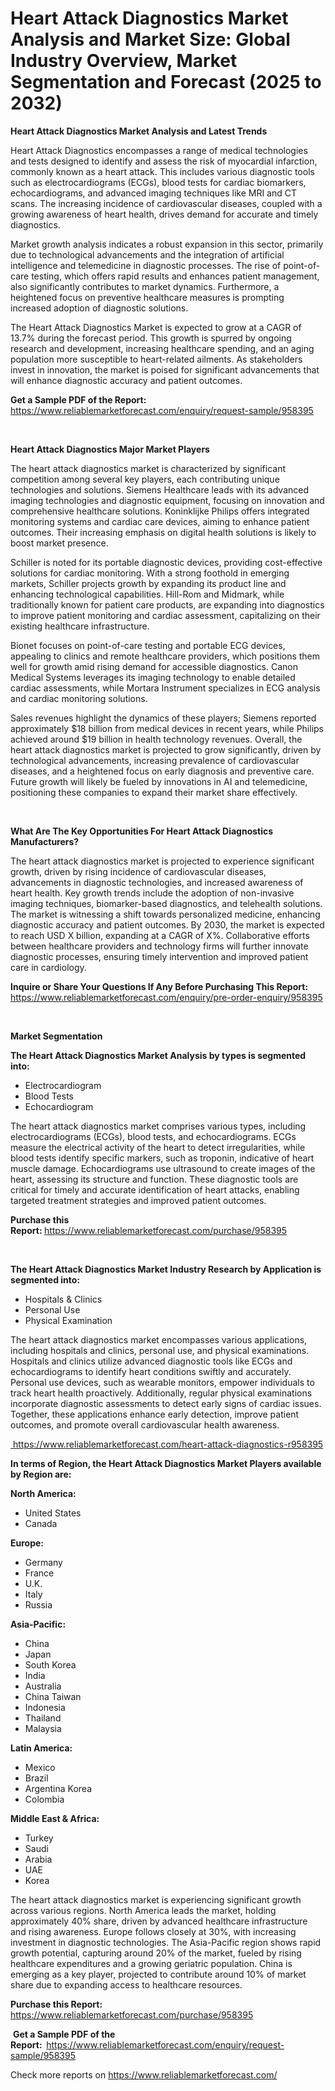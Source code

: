 <p><h1>Heart Attack Diagnostics Market Analysis and Market Size: Global Industry Overview, Market Segmentation and Forecast (2025 to 2032)</h1></p><p><strong>Heart Attack Diagnostics Market Analysis and Latest Trends</strong></p>
<p><p>Heart Attack Diagnostics encompasses a range of medical technologies and tests designed to identify and assess the risk of myocardial infarction, commonly known as a heart attack. This includes various diagnostic tools such as electrocardiograms (ECGs), blood tests for cardiac biomarkers, echocardiograms, and advanced imaging techniques like MRI and CT scans. The increasing incidence of cardiovascular diseases, coupled with a growing awareness of heart health, drives demand for accurate and timely diagnostics.</p><p>Market growth analysis indicates a robust expansion in this sector, primarily due to technological advancements and the integration of artificial intelligence and telemedicine in diagnostic processes. The rise of point-of-care testing, which offers rapid results and enhances patient management, also significantly contributes to market dynamics. Furthermore, a heightened focus on preventive healthcare measures is prompting increased adoption of diagnostic solutions.</p><p>The Heart Attack Diagnostics Market is expected to grow at a CAGR of 13.7% during the forecast period. This growth is spurred by ongoing research and development, increasing healthcare spending, and an aging population more susceptible to heart-related ailments. As stakeholders invest in innovation, the market is poised for significant advancements that will enhance diagnostic accuracy and patient outcomes.</p></p>
<p><strong>Get a Sample PDF of the Report:&nbsp;</strong> <a href="https://www.reliablemarketforecast.com/enquiry/request-sample/958395?utm_campaign=2479&utm_medium=2&utm_source=Github&utm_content=ia&utm_term=03032025&utm_id=heart-attack-diagnostics">https://www.reliablemarketforecast.com/enquiry/request-sample/958395</a></p>
<p>&nbsp;</p>
<p><strong>Heart Attack Diagnostics Major Market Players</strong></p>
<p><p>The heart attack diagnostics market is characterized by significant competition among several key players, each contributing unique technologies and solutions. Siemens Healthcare leads with its advanced imaging technologies and diagnostic equipment, focusing on innovation and comprehensive healthcare solutions. Koninklijke Philips offers integrated monitoring systems and cardiac care devices, aiming to enhance patient outcomes. Their increasing emphasis on digital health solutions is likely to boost market presence.</p><p>Schiller is noted for its portable diagnostic devices, providing cost-effective solutions for cardiac monitoring. With a strong foothold in emerging markets, Schiller projects growth by expanding its product line and enhancing technological capabilities. Hill-Rom and Midmark, while traditionally known for patient care products, are expanding into diagnostics to improve patient monitoring and cardiac assessment, capitalizing on their existing healthcare infrastructure.</p><p>Bionet focuses on point-of-care testing and portable ECG devices, appealing to clinics and remote healthcare providers, which positions them well for growth amid rising demand for accessible diagnostics. Canon Medical Systems leverages its imaging technology to enable detailed cardiac assessments, while Mortara Instrument specializes in ECG analysis and cardiac monitoring solutions.</p><p>Sales revenues highlight the dynamics of these players; Siemens reported approximately $18 billion from medical devices in recent years, while Philips achieved around $19 billion in health technology revenues. Overall, the heart attack diagnostics market is projected to grow significantly, driven by technological advancements, increasing prevalence of cardiovascular diseases, and a heightened focus on early diagnosis and preventive care. Future growth will likely be fueled by innovations in AI and telemedicine, positioning these companies to expand their market share effectively.</p></p>
<p>&nbsp;</p>
<p><strong>What Are The Key Opportunities For Heart Attack Diagnostics Manufacturers?</strong></p>
<p><p>The heart attack diagnostics market is projected to experience significant growth, driven by rising incidence of cardiovascular diseases, advancements in diagnostic technologies, and increased awareness of heart health. Key growth trends include the adoption of non-invasive imaging techniques, biomarker-based diagnostics, and telehealth solutions. The market is witnessing a shift towards personalized medicine, enhancing diagnostic accuracy and patient outcomes. By 2030, the market is expected to reach USD X billion, expanding at a CAGR of X%. Collaborative efforts between healthcare providers and technology firms will further innovate diagnostic processes, ensuring timely intervention and improved patient care in cardiology.</p></p>
<p><strong>Inquire or Share Your Questions If Any Before Purchasing This Report:</strong> <a href="https://www.reliablemarketforecast.com/enquiry/pre-order-enquiry/958395?utm_campaign=2479&utm_medium=2&utm_source=Github&utm_content=ia&utm_term=03032025&utm_id=heart-attack-diagnostics">https://www.reliablemarketforecast.com/enquiry/pre-order-enquiry/958395</a></p>
<p>&nbsp;</p>
<p><strong>Market Segmentation</strong></p>
<p><strong>The Heart Attack Diagnostics Market Analysis by types is segmented into:</strong></p>
<p><ul><li>Electrocardiogram</li><li>Blood Tests</li><li>Echocardiogram</li></ul></p>
<p><p>The heart attack diagnostics market comprises various types, including electrocardiograms (ECGs), blood tests, and echocardiograms. ECGs measure the electrical activity of the heart to detect irregularities, while blood tests identify specific markers, such as troponin, indicative of heart muscle damage. Echocardiograms use ultrasound to create images of the heart, assessing its structure and function. These diagnostic tools are critical for timely and accurate identification of heart attacks, enabling targeted treatment strategies and improved patient outcomes.</p></p>
<p><strong>Purchase this Report:&nbsp;</strong><a href="https://www.reliablemarketforecast.com/purchase/958395?utm_campaign=2479&utm_medium=2&utm_source=Github&utm_content=ia&utm_term=03032025&utm_id=heart-attack-diagnostics">https://www.reliablemarketforecast.com/purchase/958395</a></p>
<p>&nbsp;</p>
<p><strong>The Heart Attack Diagnostics Market Industry Research by Application is segmented into:</strong></p>
<p><ul><li>Hospitals & Clinics</li><li>Personal Use</li><li>Physical Examination</li></ul></p>
<p><p>The heart attack diagnostics market encompasses various applications, including hospitals and clinics, personal use, and physical examinations. Hospitals and clinics utilize advanced diagnostic tools like ECGs and echocardiograms to identify heart conditions swiftly and accurately. Personal use devices, such as wearable monitors, empower individuals to track heart health proactively. Additionally, regular physical examinations incorporate diagnostic assessments to detect early signs of cardiac issues. Together, these applications enhance early detection, improve patient outcomes, and promote overall cardiovascular health awareness.</p></p>
<p><a href="https://www.reliablemarketforecast.com/heart-attack-diagnostics-r958395?utm_campaign=2479&utm_medium=2&utm_source=Github&utm_content=ia&utm_term=03032025&utm_id=heart-attack-diagnostics">&nbsp;https://www.reliablemarketforecast.com/heart-attack-diagnostics-r958395</a></p>
<p><strong>In terms of Region, the Heart Attack Diagnostics Market Players available by Region are:</strong></p>
<p>
    <p> <strong> North America: </strong>
        <ul>
            <li>United States</li>
            <li>Canada</li>
        </ul>
        </p> 
    <p> <strong> Europe: </strong>
        <ul>
            <li>Germany</li>
            <li>France</li>
            <li>U.K.</li>
            <li>Italy</li>
            <li>Russia</li>
        </ul>
        </p> 
    <p> <strong> Asia-Pacific: </strong>
        <ul>
            <li>China</li>
            <li>Japan</li>
            <li>South Korea</li>
            <li>India</li>
            <li>Australia</li>
            <li>China Taiwan</li>
            <li>Indonesia</li>
            <li>Thailand</li>
            <li>Malaysia</li>
        </ul>
        </p> 
    <p> <strong> Latin America: </strong>
        <ul>
            <li>Mexico</li>
            <li>Brazil</li>
            <li>Argentina Korea</li>
            <li>Colombia</li>
        </ul>
        </p> 
    <p> <strong> Middle East & Africa: </strong>
        <ul>
            <li>Turkey</li>
            <li>Saudi</li>
            <li>Arabia</li>
            <li>UAE</li>
            <li>Korea</li>
        </ul>
    </p>
    </p>
<p><p>The heart attack diagnostics market is experiencing significant growth across various regions. North America leads the market, holding approximately 40% share, driven by advanced healthcare infrastructure and rising awareness. Europe follows closely at 30%, with increasing investment in diagnostic technologies. The Asia-Pacific region shows rapid growth potential, capturing around 20% of the market, fueled by rising healthcare expenditures and a growing geriatric population. China is emerging as a key player, projected to contribute around 10% of market share due to expanding access to healthcare resources.</p></p>
<p><strong>Purchase this Report: </strong><a href="https://www.reliablemarketforecast.com/purchase/958395?utm_campaign=2479&utm_medium=2&utm_source=Github&utm_content=ia&utm_term=03032025&utm_id=heart-attack-diagnostics">https://www.reliablemarketforecast.com/purchase/958395</a></p>
<p>&nbsp;<strong>Get a Sample PDF of the Report:&nbsp;&nbsp;</strong><a href="https://www.reliablemarketforecast.com/enquiry/request-sample/958395?utm_campaign=2479&utm_medium=2&utm_source=Github&utm_content=ia&utm_term=03032025&utm_id=heart-attack-diagnostics">https://www.reliablemarketforecast.com/enquiry/request-sample/958395</a></p>
<p><strong></strong></p>
<p>Check more reports on <a href="https://www.reliablemarketforecast.com/?utm_campaign=2479&utm_medium=2&utm_source=Github&utm_content=ia&utm_term=03032025&utm_id=heart-attack-diagnostics">https://www.reliablemarketforecast.com/</a></p>